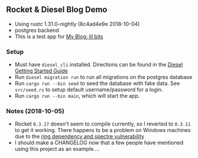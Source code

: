 ## Rocket & Diesel Blog Demo

- Using rustc 1.31.0-nightly (8c4ad4e9e 2018-10-04)
- postgres backend
- This is a test app for [My Blog: lil bits](https://notryanb.github.io)

### Setup
- Must have `diesel_cli` installed. Directions can be found in the [Diesel Getting Started Guide](http://diesel.rs)
- Run `diesel migration run` to run all migrations on the postgres database
- Run `cargo run --bin seed` to seed the database with fake data. See `src/seed.rs` to setup default username/password for a login.
- Run `cargo run --bin main`, which will start the app.

### Notes (2018-10-05)
- Rocket `0.3.17` doesn't seem to compile currently, so I reverted to `0.3.11` to get it working. There happens to be a problem on Windows machines due to the [ring dependency and spectre vulnerability](https://github.com/SergioBenitez/Rocket/issues/779)
- I should make a CHANGELOG now that a few people have mentioned using this project as an example....
